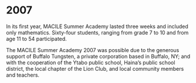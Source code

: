 # 2007

In its first year, MACILE Summer Academy lasted three weeks and included only mathematics. Sixty-four students, ranging from grade 7 to 10 and from age 11 to 54 participated. 

The MACILE Summer Academy 2007 was possible due to the generous support of Buffalo Tungsten, a private corporation based in Buffalo, NY; and with the cooperation of the Ytabo public school, Haina’s public school district, the local chapter of the Lion Club, and local community members and teachers.